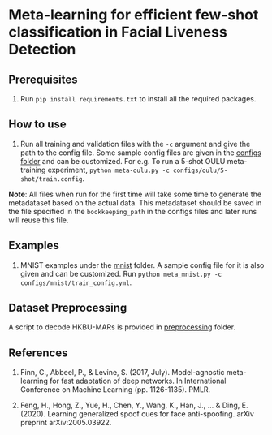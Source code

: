 # Meta-learning for efficient few-shot classification in Facial Liveness Detection

## Prerequisites

1. Run `pip install requirements.txt` to install all the required packages.

## How to use

1. Run all training and validation files with the `-c` argument and give the path to the config file. 
Some sample config files are given in the [configs folder](/configs) and can be customized.
For e.g. To run a 5-shot OULU meta-training experiment, `python meta-oulu.py -c configs/oulu/5-shot/train.config`.

**Note**: All files when run for the first time will take some time to generate the metadataset based on the actual data.
This metadataset should be saved in the file specified in the `bookkeeping_path` in the configs files and later runs will reuse this file.

## Examples

1. MNIST examples under the [mnist](/examples/mnist) folder. A sample config file for it is also given and can be customized.
Run `python meta_mnist.py -c configs/mnist/train_config.yml`.

## Dataset Preprocessing

A script to decode HKBU-MARs is provided in [preprocessing](/preprocessing) folder.

## References

1. Finn, C., Abbeel, P., & Levine, S. (2017, July). Model-agnostic meta-learning for fast adaptation of deep networks. 
In International Conference on Machine Learning (pp. 1126-1135). PMLR.

2. Feng, H., Hong, Z., Yue, H., Chen, Y., Wang, K., Han, J., ... & Ding, E. (2020). 
Learning generalized spoof cues for face anti-spoofing. arXiv preprint arXiv:2005.03922.
